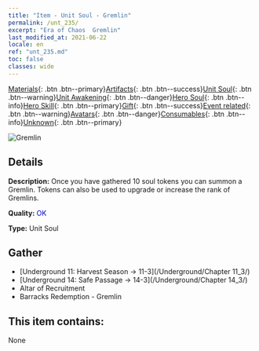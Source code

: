 ```yaml
---
title: "Item - Unit Soul - Gremlin"
permalink: /unt_235/
excerpt: "Era of Chaos  Gremlin"
last_modified_at: 2021-06-22
locale: en
ref: "unt_235.md"
toc: false
classes: wide
---
```

 [Materials](/Items/){: .btn .btn--primary}[Artifacts](/Items/Artifacts/){: .btn .btn--success}[Unit Soul](/Items/UnitSoul/){: .btn .btn--warning}[Unit Awakening](/Items/UnitAwakening/){: .btn .btn--danger}[Hero Soul](/Items/HeroSoul/){: .btn .btn--info}[Hero Skill](/Items/HeroSkill/){: .btn .btn--primary}[Gift](/Items/Gift/){: .btn .btn--success}[Event related](/Items/Events/){: .btn .btn--warning}[Avatars](/Items/Avatars/){: .btn .btn--danger}[Consumables](/Items/Consumables/){: .btn .btn--info}[Unknown](/Items/Unknown/){: .btn .btn--primary}

 ![Gremlin](/images/u/ti_xiaoyaojing.jpg)

## Details
 **Description:** Once you have gathered 10 soul tokens you can summon a Gremlin. Tokens can also be used to upgrade or increase the rank of Gremlins.

 **Quality:** <span style="color: #0000CD">OK</span>

 **Type:** Unit Soul

## Gather

*    [Underground 11: Harvest Season -> 11-3](/Underground/Chapter 11_3/) 
*    [Underground 14: Safe Passage -> 14-3](/Underground/Chapter 14_3/) 
*    Altar of Recruitment 
*    Barracks Redemption - Gremlin 

## This item contains:

  None

